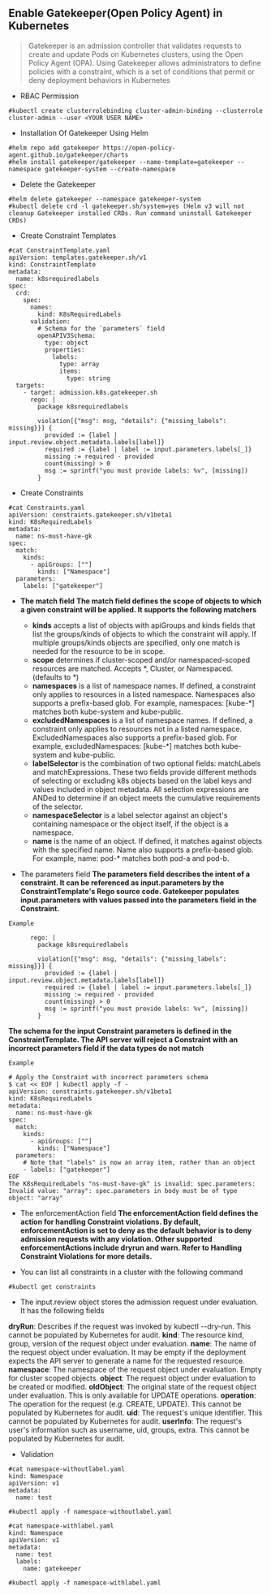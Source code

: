 ## Enable Gatekeeper(Open Policy Agent) in Kubernetes

> Gatekeeper is an admission controller that validates requests to create and update Pods on Kubernetes clusters, using the Open Policy Agent (OPA). Using Gatekeeper allows administrators to define policies with a constraint, which is a set of conditions that permit or deny deployment behaviors in Kubernetes


- RBAC Permission
```
#kubectl create clusterrolebinding cluster-admin-binding --clusterrole cluster-admin --user <YOUR USER NAME>
```
- Installation Of Gatekeeper Using Helm
```
#helm repo add gatekeeper https://open-policy-agent.github.io/gatekeeper/charts
#helm install gatekeeper/gatekeeper --name-template=gatekeeper --namespace gatekeeper-system --create-namespace
```

- Delete the Gatekeeper
```
#helm delete gatekeeper --namespace gatekeeper-system
#kubectl delete crd -l gatekeeper.sh/system=yes (Helm v3 will not cleanup Gatekeeper installed CRDs. Run command uninstall Gatekeeper CRDs)
```

- Create Constraint Templates
```
#cat ConstraintTemplate.yaml
apiVersion: templates.gatekeeper.sh/v1
kind: ConstraintTemplate
metadata:
  name: k8srequiredlabels
spec:
  crd:
    spec:
      names:
        kind: K8sRequiredLabels
      validation:
        # Schema for the `parameters` field
        openAPIV3Schema:
          type: object
          properties:
            labels:
              type: array
              items:
                type: string
  targets:
    - target: admission.k8s.gatekeeper.sh
      rego: |
        package k8srequiredlabels

        violation[{"msg": msg, "details": {"missing_labels": missing}}] {
          provided := {label | input.review.object.metadata.labels[label]}
          required := {label | label := input.parameters.labels[_]}
          missing := required - provided
          count(missing) > 0
          msg := sprintf("you must provide labels: %v", [missing])
        }
```

- Create Constraints
```
#cat Constraints.yaml
apiVersion: constraints.gatekeeper.sh/v1beta1
kind: K8sRequiredLabels
metadata:
  name: ns-must-have-gk
spec:
  match:
    kinds:
      - apiGroups: [""]
        kinds: ["Namespace"]
  parameters:
    labels: ["gatekeeper"]
```

- **The match field**
  **The match field defines the scope of objects to which a given constraint will be applied. It supports the following matchers**
  - **kinds** accepts a list of objects with apiGroups and kinds fields that list the groups/kinds of objects to which the constraint will apply. If multiple groups/kinds objects are specified, only one match is needed for the resource to be in scope.
  - **scope** determines if cluster-scoped and/or namespaced-scoped resources are matched. Accepts *, Cluster, or Namespaced. (defaults to *)
  - **namespaces** is a list of namespace names. If defined, a constraint only applies to resources in a listed namespace. Namespaces also supports a prefix-based glob. For example, namespaces: [kube-*] matches both kube-system and kube-public.
  - **excludedNamespaces** is a list of namespace names. If defined, a constraint only applies to resources not in a listed namespace. ExcludedNamespaces also supports a prefix-based glob. For example, excludedNamespaces: [kube-*] matches both kube-system and kube-public.
  - **labelSelector** is the combination of two optional fields: matchLabels and matchExpressions. These two fields provide different methods of selecting or excluding k8s objects based on the label keys and values included in object metadata. All selection expressions are ANDed to determine if an object meets the cumulative requirements of the selector.
  - **namespaceSelector** is a label selector against an object's containing namespace or the object itself, if the object is a namespace.
  - **name** is the name of an object. If defined, it matches against objects with the specified name. Name also supports a prefix-based glob. For example, name: pod-* matches both pod-a and pod-b.

- The parameters field
**The parameters field describes the intent of a constraint. It can be referenced as input.parameters by the ConstraintTemplate's Rego source code. Gatekeeper populates input.parameters with values passed into the parameters field in the Constraint.**
```
Example

      rego: |
        package k8srequiredlabels

        violation[{"msg": msg, "details": {"missing_labels": missing}}] {
          provided := {label | input.review.object.metadata.labels[label]}
          required := {label | label := input.parameters.labels[_]}
          missing := required - provided
          count(missing) > 0
          msg := sprintf("you must provide labels: %v", [missing])
        }
```
**The schema for the input Constraint parameters is defined in the ConstraintTemplate. The API server will reject a Constraint with an incorrect parameters field if the data types do not match**
```
Example

# Apply the Constraint with incorrect parameters schema
$ cat << EOF | kubectl apply -f -
apiVersion: constraints.gatekeeper.sh/v1beta1
kind: K8sRequiredLabels
metadata:
  name: ns-must-have-gk
spec:
  match:
    kinds:
      - apiGroups: [""]
        kinds: ["Namespace"]
  parameters:
    # Note that "labels" is now an array item, rather than an object
    - labels: ["gatekeeper"]
EOF
The K8sRequiredLabels "ns-must-have-gk" is invalid: spec.parameters: Invalid value: "array": spec.parameters in body must be of type object: "array"
```
- The enforcementAction field
**The enforcementAction field defines the action for handling Constraint violations. By default, enforcementAction is set to deny as the default behavior is to deny admission requests with any violation. Other supported enforcementActions include dryrun and warn. Refer to Handling Constraint Violations for more details.**

- You can list all constraints in a cluster with the following command
```
#kubectl get constraints
```

- The input.review object stores the admission request under evaluation. It has the following fields

**dryRun**: Describes if the request was invoked by kubectl --dry-run. This cannot be populated by Kubernetes for audit.
**kind**: The resource kind, group, version of the request object under evaluation.
**name**: The name of the request object under evaluation. It may be empty if the deployment expects the API server to generate a name for the requested resource.
**namespace**: The namespace of the request object under evaluation. Empty for cluster scoped objects.
**object**: The request object under evaluation to be created or modified.
**oldObject**: The original state of the request object under evaluation. This is only available for UPDATE operations.
**operation**: The operation for the request (e.g. CREATE, UPDATE). This cannot be populated by Kubernetes for audit.
**uid**: The request's unique identifier. This cannot be populated by Kubernetes for audit.
**userInfo**: The request's user's information such as username, uid, groups, extra. This cannot be populated by Kubernetes for audit.

- Validation
```
#cat namespace-withoutlabel.yaml
kind: Namespace
apiVersion: v1
metadata:
  name: test

#kubectl apply -f namespace-withoutlabel.yaml

#cat namespace-withlabel.yaml
kind: Namespace
apiVersion: v1
metadata:
  name: test
  labels:
    name: gatekeeper

#kubectl apply -f namespace-withlabel.yaml
```
